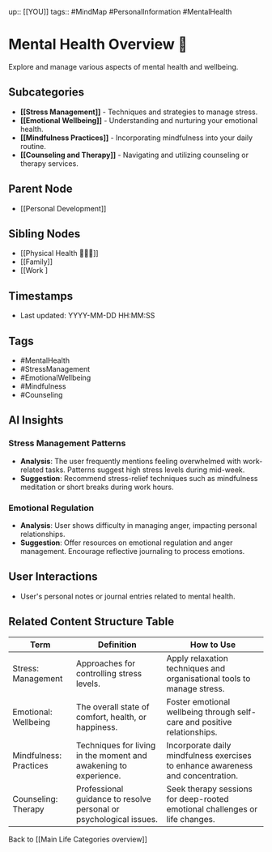 
up:: [[YOU]]
tags:: #MindMap #PersonalInformation #MentalHealth

# Mental Health Overview 🧠

Explore and manage various aspects of mental health and wellbeing.

## Subcategories
- **[[Stress Management]]** - Techniques and strategies to manage stress.
- **[[Emotional Wellbeing]]** - Understanding and nurturing your emotional health.
- **[[Mindfulness Practices]]** - Incorporating mindfulness into your daily routine.
- **[[Counseling and Therapy]]** - Navigating and utilizing counseling or therapy services.

## Parent Node
- [[Personal Development]]

## Sibling Nodes
- [[Physical Health 🧘🏻‍♂️]]
- [[Family]]
- [[Work ]

## Timestamps
- Last updated: YYYY-MM-DD HH:MM:SS

## Tags
- #MentalHealth
- #StressManagement
- #EmotionalWellbeing
- #Mindfulness
- #Counseling

## AI Insights
### Stress Management Patterns
- **Analysis**: The user frequently mentions feeling overwhelmed with work-related tasks. Patterns suggest high stress levels during mid-week.
- **Suggestion**: Recommend stress-relief techniques such as mindfulness meditation or short breaks during work hours.

### Emotional Regulation
- **Analysis**: User shows difficulty in managing anger, impacting personal relationships.
- **Suggestion**: Offer resources on emotional regulation and anger management. Encourage reflective journaling to process emotions.

## User Interactions
- User's personal notes or journal entries related to mental health.

## Related Content Structure Table
| Term | Definition | How to Use |
| --- | --- | --- |
| Stress: Management | Approaches for controlling stress levels. | Apply relaxation techniques and organisational tools to manage stress. |
| Emotional: Wellbeing | The overall state of comfort, health, or happiness. | Foster emotional wellbeing through self-care and positive relationships. |
| Mindfulness: Practices | Techniques for living in the moment and awakening to experience. | Incorporate daily mindfulness exercises to enhance awareness and concentration. |
| Counseling: Therapy | Professional guidance to resolve personal or psychological issues. | Seek therapy sessions for deep-rooted emotional challenges or life changes. |

Back to [[Main Life Categories overview]]
